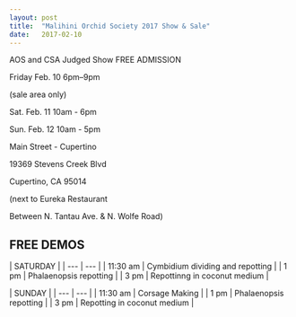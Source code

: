 ```yaml
---
layout: post
title:  "Malihini Orchid Society 2017 Show & Sale"
date:   2017-02-10
---
```


AOS and CSA Judged Show FREE ADMISSION

Friday Feb. 10 6pm–9pm

(sale area only)

Sat. Feb. 11 10am - 6pm

Sun. Feb. 12 10am - 5pm

Main Street - Cupertino

19369 Stevens Creek Blvd

Cupertino, CA 95014

(next to Eureka Restaurant

Between N. Tantau Ave. & N. Wolfe Road)

## FREE DEMOS

| SATURDAY |
| --- | --- |
| 11:30 am | Cymbidium dividing and repotting |
| 1 pm     | Phalaenopsis repotting |
| 3 pm     | Repottinng in coconut medium |

| SUNDAY |
| --- | --- |
| 11:30 am | Corsage Making |
| 1 pm     | Phalaenopsis repotting |
| 3 pm     | Repotting in coconut medium |
